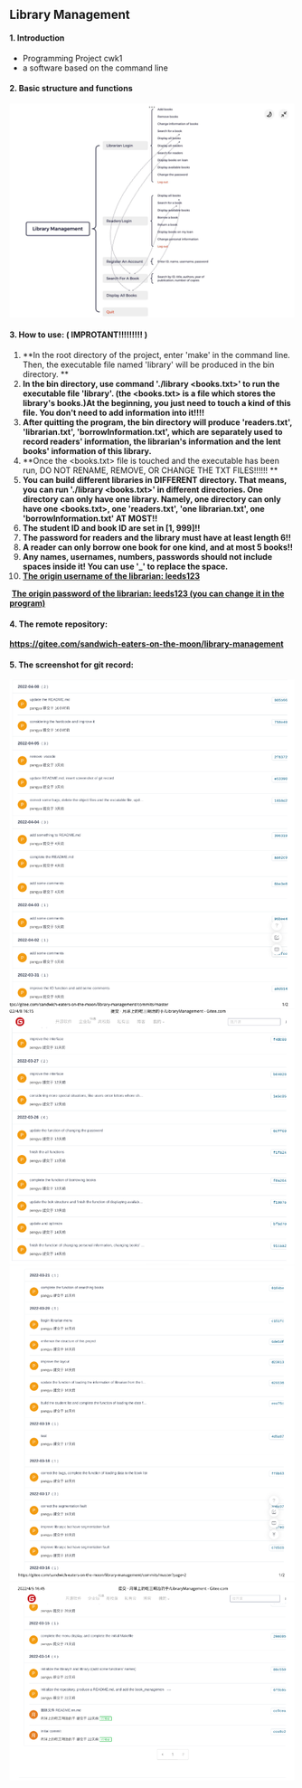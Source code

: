 ## Library Management

#### 1. Introduction

+ Programming Project cwk1
+ a software based on the command line





#### 2. Basic structure and functions

![image-20220404132627200](README.assets/image-20220404132627200.png)





#### 3. How to use:   ( IMPROTANT!!!!!!!!! )

1.  **In the root directory of the project, enter  'make'  in the command line. Then, the executable file named 'library' will be produced in the bin directory. **
2.  **In the bin directory, use command './library <books.txt>' to run the executable file 'library'. (the <books.txt> is a file which stores the library's books.)At the beginning, you just need to touch a kind of this file. You don't need to add information into it!!!!**
3.  **After quitting the program, the bin directory will produce 'readers.txt', 'librarian.txt', 'borrowInformation.txt', which are separately used to record readers' information, the librarian's information and the lent books' information of this library.**
4.  **Once the <books.txt> file is touched and the executable has been run, DO NOT RENAME, REMOVE, OR CHANGE THE TXT FILES!!!!!! **
5.  **You can build different libraries in DIFFERENT directory. That means, you can run './library <books.txt>' in different directories. One directory can only have one library. Namely, one directory can only have one <books.txt>, one 'readers.txt', 'one librarian.txt', one 'borrowInformation.txt' AT MOST!!**
6.  **The student ID and book ID are set in [1, 999]!!**
7.  **The password for readers and the library must have at least length 6!!**
8.  **A reader can only borrow one book for one kind, and at most 5 books!!**
8.  **Any names, usernames, numbers, passwords should not include spaces inside it! You can use '_' to replace the space.**
3.  <u>**The origin username of the librarian: leeds123**</u>

​	   <u>**The origin password of the librarian: leeds123    (you can change it in the program)**</u>





#### 4. The remote repository:

**https://gitee.com/sandwich-eaters-on-the-moon/library-management**



#### 5. The screenshot for git record:

<img src="README.assets/image-20220408161613677.png" alt="image-20220408161613677" style="zoom:80%;" />

<img src="README.assets/image-20220408161749292.png" alt="image-20220408161749292" style="zoom:80%;" />

<img src="README.assets/image-20220405165013184.png" alt="image-20220405165013184" style="zoom:80%;" />

<img src="README.assets/image-20220405165031725.png" alt="image-20220405165031725" style="zoom:80%;" />
